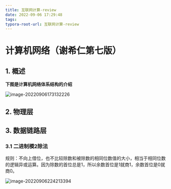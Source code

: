 ```yaml
---
title: 互联网计算-review
date: 2022-09-06 17:29:48
tags:
typora-root-url: 互联网计算-review
---
```


# 计算机网络（谢希仁第七版）

## 1. 概述

**下图是计算机网络体系结构的介绍**

![image-20220906173132226](image-20220906173132226.png)

## 2. 物理层

## 3. 数据链路层

### 3.1 二进制模2除法

规则：不向上借位，也不比较除数和被除数的相同位数值的大小，相当于相同位数的逻辑异或运算。因为除数的首位总是1，所以余数首位是1就商1，余数首位是0就商0。

![image-20220906224213394](image-20220906224213394.png)

